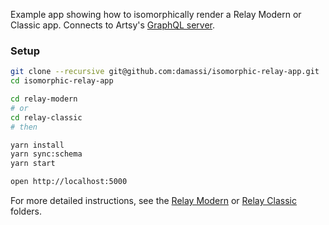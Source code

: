 Example app showing how to isomorphically render a Relay Modern or Classic app. Connects to Artsy's [GraphQL server](https://github.com/artsy/metaphysics).

### Setup

```bash
git clone --recursive git@github.com:damassi/isomorphic-relay-app.git
cd isomorphic-relay-app

cd relay-modern
# or
cd relay-classic
# then

yarn install
yarn sync:schema
yarn start

open http://localhost:5000
```

For more detailed instructions, see the [Relay Modern](relay-modern) or [Relay Classic](relay-classic) folders.
